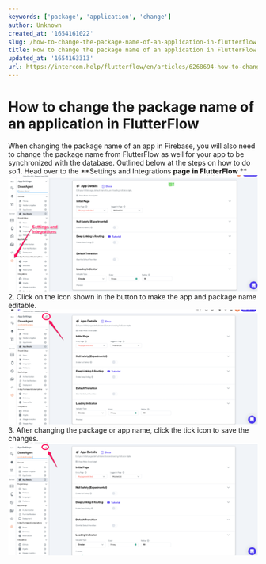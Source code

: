 ```yaml
---
keywords: ['package', 'application', 'change']
author: Unknown
created_at: '1654161022'
slug: /how-to-change-the-package-name-of-an-application-in-flutterflow
title: How to change the package name of an application in FlutterFlow
updated_at: '1654163313'
url: https://intercom.help/flutterflow/en/articles/6268694-how-to-change-the-package-name-of-an-application-in-flutterflow
---
```

# How to change the package name of an application in FlutterFlow

When changing the package name of an app in Firebase, you will also need to change the package name from FlutterFlow as well for your app to be synchronized with the database. Outlined below at the steps on how to do so.1. Head over to the **Settings and Integrations **page** **in FlutterFlow** **​
![](../../assets/20250430121448708197.png)
2. Click on the icon shown in the button to make the app and package name editable. ​
![](../../assets/20250430121448932578.png)3. After changing the package or app name, click the tick icon to save the changes.​
![](../../assets/20250430121449131367.png)